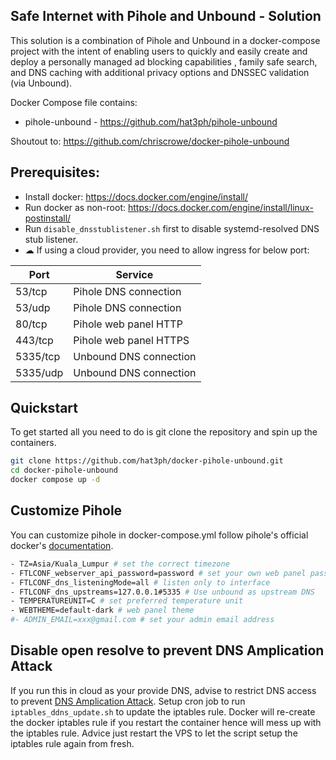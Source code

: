 ## Safe Internet with Pihole and Unbound - Solution
This solution is a combination of Pihole and Unbound in a docker-compose project with the intent of enabling users to quickly and easily create and deploy a personally managed ad blocking capabilities , family safe search, and DNS caching with additional privacy options and DNSSEC validation (via Unbound). 

Docker Compose file contains:
- pihole-unbound - https://github.com/hat3ph/pihole-unbound

Shoutout to: https://github.com/chriscrowe/docker-pihole-unbound

## Prerequisites:
- Install docker: https://docs.docker.com/engine/install/
- Run docker as non-root: https://docs.docker.com/engine/install/linux-postinstall/
- Run `disable_dnsstublistener.sh` first to disable systemd-resolved DNS stub listener.
- ☁ If using a cloud provider, you need to allow ingress for below port:

| Port      | Service                 |
|-----------|-------------------------|
| 53/tcp    | Pihole DNS connection   |
| 53/udp    | Pihole DNS connection   |
| 80/tcp    | Pihole web panel HTTP   |
| 443/tcp   | Pihole web panel HTTPS  |
| 5335/tcp  | Unbound DNS connection  |
| 5335/udp  | Unbound DNS connection  |

## Quickstart
To get started all you need to do is git clone the repository and spin up the containers.
```bash
git clone https://github.com/hat3ph/docker-pihole-unbound.git
cd docker-pihole-unbound
docker compose up -d
```

## Customize Pihole
You can customize pihole in docker-compose.yml follow pihole's official docker's [documentation](https://github.com/pi-hole/docker-pi-hole#readme).
```bash
- TZ=Asia/Kuala_Lumpur # set the correct timezone
- FTLCONF_webserver_api_password=password # set your own web panel password
- FTLCONF_dns_listeningMode=all # listen only to interface
- FTLCONF_dns_upstreams=127.0.0.1#5335 # Use unbound as upstream DNS
- TEMPERATUREUNIT=C # set preferred temperature unit
- WEBTHEME=default-dark # web panel theme
#- ADMIN_EMAIL=xxx@gmail.com # set your admin email address
```

## Disable open resolve to prevent DNS Amplication Attack
If you run this in cloud as your provide DNS, advise to restrict DNS access to prevent [DNS Amplication Attack](https://openresolver.com/).
Setup cron job to run `iptables_ddns_update.sh` to update the iptables rule.
Docker will re-create the docker iptables rule if you restart the container hence will mess up with the iptables rule. 
Advice just restart the VPS to let the script setup the iptables rule again from fresh.
